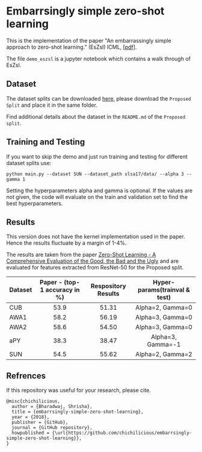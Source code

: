 # Embarrsingly simple zero-shot learning

This is the implementation of the paper "An embarrassingly simple approach to zero-shot learning." (EsZsl) ICML, [[pdf]](http://proceedings.mlr.press/v37/romera-paredes15.pdf). 

The file `demo_eszsl` is a jupyter notebook which contains a walk through of EsZsl.

## Dataset

The dataset splits can be downloaded [here](https://www.mpi-inf.mpg.de/departments/computer-vision-and-multimodal-computing/research/zero-shot-learning/zero-shot-learning-the-good-the-bad-and-the-ugly/), please download the `Proposed Split` and place it in the same folder. 

Find additional details about the dataset in the `README.md` of the `Proposed split`.

## Training and Testing

If you want to skip the demo and just run training and testing for different dataset splits use:

```
python main.py --dataset SUN --dataset_path xlsa17/data/ --alpha 3 --gamma 1

```
Setting the hyperparameters alpha and gamma is optional. If the values are not given, the code will evaluate on the train and validation set to find the best hyperparameters.

## Results

This version does not have the kernel implementation used in the paper. Hence the results fluctuate by a margin of 1-4%. 

The results are taken from the paper [Zero-Shot Learning - A Comprehensive Evaluation of the Good, the Bad and the Ugly](https://arxiv.org/pdf/1707.00600.pdf) and are evaluated for features extracted from ResNet-50 for the Proposed split.

| Dataset       | Paper - (top-1 accuracy in %) | Respository Results | Hyper-params(trainval & test) |
| ------------- |:-----------------------------:| :-------------------:| :--------------------------:|
| CUB        |    53.9      | 51.31 | Alpha=2, Gamma=0 |
| AWA1    |  58.2 | 56.19 | Alpha=3, Gamma=0 |
| AWA2 | 58.6 | 54.50 | Alpha=3, Gamma=0 |
| aPY | 38.3 | 38.47 | Alpha=3, Gamma=-1|
| SUN | 54.5 | 55.62 | Alpha=2, Gamma=2 |


## Refrences

If this repository was useful for your research, please cite.

```
@misc{chichilicious,
  author = {Bharadwaj, Shrisha},
  title = {embarrsingly-simple-zero-shot-learning},
  year = {2018},
  publisher = {GitHub},
  journal = {GitHub repository},
  howpublished = {\url{https://github.com/chichilicious/embarrsingly-simple-zero-shot-learning}},
}
```